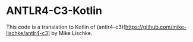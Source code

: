 # ANTLR4-C3-Kotlin

This code is a translation to Kotlin of (antlr4-c3)[https://github.com/mike-lischke/antlr4-c3] by Mike Lischke.